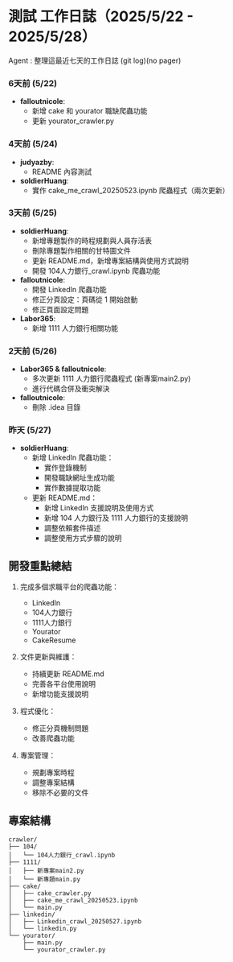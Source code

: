 # 測試 工作日誌（2025/5/22 - 2025/5/28）
Agent : 整理這最近七天的工作日誌 (git log)(no pager)

### 6天前 (5/22)
- **falloutnicole**: 
  - 新增 cake 和 yourator 職缺爬蟲功能
  - 更新 yourator_crawler.py

### 4天前 (5/24)
- **judyazby**:
  - README 內容測試
- **soldierHuang**:
  - 實作 cake_me_crawl_20250523.ipynb 爬蟲程式（兩次更新）

### 3天前 (5/25)
- **soldierHuang**:
  - 新增專題製作的時程規劃與人員存活表
  - 刪除專題製作相關的甘特圖文件
  - 更新 README.md，新增專案結構與使用方式說明
  - 開發 104人力銀行_crawl.ipynb 爬蟲功能
- **falloutnicole**:
  - 開發 LinkedIn 爬蟲功能
  - 修正分頁設定：頁碼從 1 開始啟動
  - 修正頁面設定問題
- **Labor365**:
  - 新增 1111 人力銀行相關功能

### 2天前 (5/26)
- **Labor365 & falloutnicole**:
  - 多次更新 1111 人力銀行爬蟲程式 (新專案main2.py)
  - 進行代碼合併及衝突解決
- **falloutnicole**:
  - 刪除 .idea 目錄

### 昨天 (5/27)
- **soldierHuang**:
  - 新增 LinkedIn 爬蟲功能：
    - 實作登錄機制
    - 開發職缺網址生成功能
    - 實作數據提取功能
  - 更新 README.md：
    - 新增 LinkedIn 支援說明及使用方式
    - 新增 104 人力銀行及 1111 人力銀行的支援說明
    - 調整依賴套件描述
    - 調整使用方式步驟的說明

## 開發重點總結
1. 完成多個求職平台的爬蟲功能：
   - LinkedIn
   - 104人力銀行
   - 1111人力銀行
   - Yourator
   - CakeResume

2. 文件更新與維護：
   - 持續更新 README.md
   - 完善各平台使用說明
   - 新增功能支援說明

3. 程式優化：
   - 修正分頁機制問題
   - 改善爬蟲功能

4. 專案管理：
   - 規劃專案時程
   - 調整專案結構
   - 移除不必要的文件

## 專案結構
```
crawler/
├── 104/
│   └── 104人力銀行_crawl.ipynb
├── 1111/
│   ├── 新專案main2.py
│   └── 新專題main.py
├── cake/
│   ├── cake_crawler.py
│   ├── cake_me_crawl_20250523.ipynb
│   └── main.py
├── linkedin/
│   ├── Linkedin_crawl_20250527.ipynb
│   └── linkedin.py
└── yourator/
    ├── main.py
    └── yourator_crawler.py
```